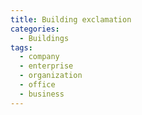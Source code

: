 ```yaml
---
title: Building exclamation
categories:
  - Buildings
tags:
  - company
  - enterprise
  - organization
  - office
  - business
---
```

